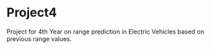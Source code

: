 # Project4
Project for 4th Year on range prediction in Electric Vehicles based on previous range values.
